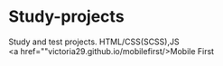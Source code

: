 # Study-projects
Study and test projects. HTML/CSS(SCSS),JS<br>
<a href=""victoria29.github.io/mobilefirst/>Mobile First</a>
